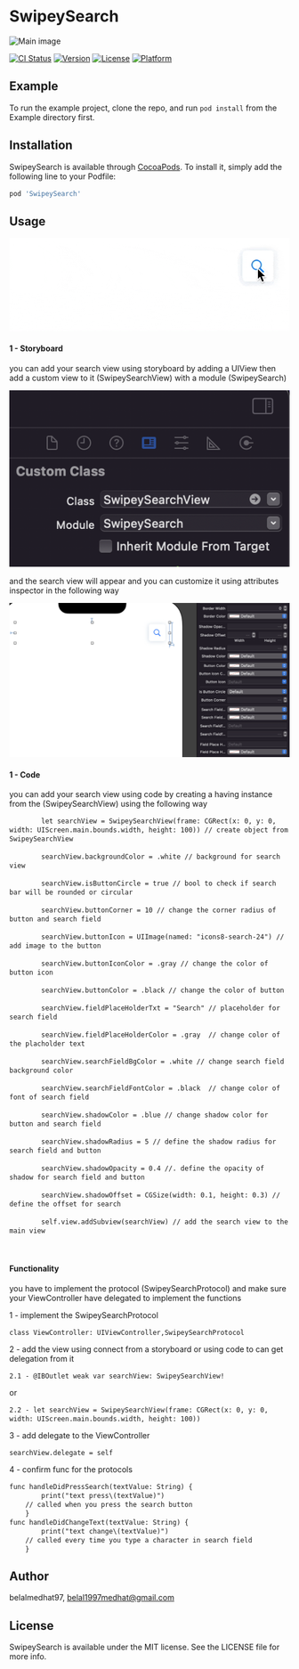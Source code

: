 # SwipeySearch
![Main image](/Images/SwipeySearch.png)

[![CI Status](https://img.shields.io/travis/belalmedhat97/SwipeySearch.svg?style=flat)](https://travis-ci.org/belalmedhat97/SwipeySearch)
[![Version](https://img.shields.io/cocoapods/v/SwipeySearch.svg?style=flat)](https://cocoapods.org/pods/SwipeySearch)
[![License](https://img.shields.io/cocoapods/l/SwipeySearch.svg?style=flat)](https://cocoapods.org/pods/SwipeySearch)
[![Platform](https://img.shields.io/cocoapods/p/SwipeySearch.svg?style=flat)](https://cocoapods.org/pods/SwipeySearch)

## Example

To run the example project, clone the repo, and run `pod install` from the Example directory first.

## Installation

SwipeySearch is available through [CocoaPods](https://cocoapods.org). To install
it, simply add the following line to your Podfile:

```ruby
pod 'SwipeySearch'
```
## Usage
![Storyboard](/Images/Swipey.gif)
#### 1 - Storyboard
you can add your search view using storyboard by adding a UIView then add a custom view to it (SwipeySearchView) with a module (SwipeySearch) 

![CustomView](/Images/CustomView.png)

and the search view will appear and you can customize it using attributes inspector in the following way 

![Storyboard](/Images/Storyboard.png)

#### 1 - Code
you can add your search view using code by creating a  having instance from the (SwipeySearchView) using the following way 
```
        let searchView = SwipeySearchView(frame: CGRect(x: 0, y: 0, width: UIScreen.main.bounds.width, height: 100)) // create object from SwipeySearchView 

        searchView.backgroundColor = .white // background for search view 

        searchView.isButtonCircle = true // bool to check if search bar will be rounded or circular 

        searchView.buttonCorner = 10 // change the corner radius of button and search field 

        searchView.buttonIcon = UIImage(named: "icons8-search-24") // add image to the button 

        searchView.buttonIconColor = .gray // change the color of button icon 

        searchView.buttonColor = .black // change the color of button  

        searchView.fieldPlaceHolderTxt = "Search" // placeholder for search field

        searchView.fieldPlaceHolderColor = .gray  // change color of the placholder text 

        searchView.searchFieldBgColor = .white // change search field background color 

        searchView.searchFieldFontColor = .black  // change color of font of search field 

        searchView.shadowColor = .blue // change shadow color for button and search field 

        searchView.shadowRadius = 5 // define the shadow radius for search field and button 

        searchView.shadowOpacity = 0.4 //. define the opacity of shadow for search field and button 

        searchView.shadowOffset = CGSize(width: 0.1, height: 0.3) // define the offset for search 

        self.view.addSubview(searchView) // add the search view to the main view 



```

####  Functionality
you have to implement the protocol (SwipeySearchProtocol) and make sure your ViewController have delegated to implement the functions 
 
1 - implement the SwipeySearchProtocol 
```
class ViewController: UIViewController,SwipeySearchProtocol

```
2 - add the view using connect from a storyboard or using code to can get delegation from it 
```
2.1 - @IBOutlet weak var searchView: SwipeySearchView!
```
or 
```
2.2 - let searchView = SwipeySearchView(frame: CGRect(x: 0, y: 0, width: UIScreen.main.bounds.width, height: 100))
```
3 - add delegate to the ViewController 
```
searchView.delegate = self
```
4 - confirm func for the protocols 
```
func handleDidPressSearch(textValue: String) {
        print("text press\(textValue)") 
	// called when you press the search button 
    }
func handleDidChangeText(textValue: String) {
        print("text change\(textValue)")
	// called every time you type a character in search field 
    }
``` 


## Author

belalmedhat97, belal1997medhat@gmail.com

## License

SwipeySearch is available under the MIT license. See the LICENSE file for more info.
